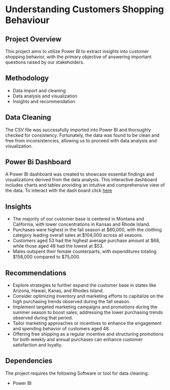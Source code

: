 # Understanding Customers Shopping Behaviour
## Project Overview
This project aims to utilize Power BI to extract insights into customer shopping behavior, with the primary objective of answering important questions raised by our stakeholders.

## Methodology
- Data import and cleaning
- Data analysis and visualization
- Insights and recommendation

## Data Cleaning
The CSV file was successfully imported into Power BI and thoroughly checked for consistency. Fortunately, the data was found to be clean and free from inconsistencies, allowing us to proceed with data analysis and visualization.

## Power Bi Dashboard
A Power BI dashboard was created to showcase essential findings and visualizations derived from the data analysis. This interactive dashboard includes charts and tables providing an intuitive and comprehensive view of the data.
To interact with the dash board click [here](https://app.powerbi.com/view?r=eyJrIjoiYmMzYmMxMGQtNmEyNy00MjBjLThkYmQtOGZkOTMwZDdhOGQyIiwidCI6ImQyNGQ1NTJhLTUxNTktNGI5Yy04Zjc0LWExMzAwZTAwZjEzZiJ9)


## Insights
- The majority of our customer base is centered in Montana and California, with lower concentrations in Kansas and Rhode Island.
- Purchases were highest in the fall season at $60,000, with the clothing category leading overall sales at $104,000 across all seasons.
- Customers aged 53 had the highest average purchase amount at $68, while those aged 48 had the lowest at $53.
- Males outspent their female counterparts, with expenditures totaling $158,000 compared to $75,000.


## Recommendations
- Explore strategies to further expand the customer base in states like Arizona, Hawaii, Kanas, and Rhodes Island.
- Consider optimizing inventory and marketing efforts to capitalize on the high purchasing trends observed during the fall season.
- Implement targeted marketing campaigns and promotions during the summer season to boost sales, addressing the lower purchasing trends observed during that period.
- Tailor marketing approaches or incentives to enhance the engagement and spending behavior of customers aged 48.
- Offering free shipping as a regular incentive and structuring promotions for both weekly and annual purchases can enhance customer satisfaction and loyalty.

## Dependencies
The project requires the following Software or tool for data cleaning:
- Power BI

